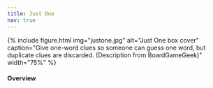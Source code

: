 ```yaml
---
title: Just One
nav: true
---
```


{% include figure.html img="justone.jpg" alt="Just One box cover" caption="Give one-word clues so someone can guess one word, but duplicate clues are discarded.
(Description from BoardGameGeek)" width="75%" %}

#### Overview
<html>
   <head>
      <style>
         table {width: 100%;}
         table, td, th {
            border-collapse: collapse;
            padding: 8px;
            border-bottom: 1px solid #ddd;
         
         th {            
            style="text-align:Center"
            border: 1px solid black;
            padding-top: 12px;
            padding-bottom: 12px;
            background-color: #f1b300;
            color: white;
            }
      </style>
   </head>
   <body>
      <table>
         <tr>
            <td style="text-align:Left">Authors:</td>
            <td style="text-align:Left">Ludovic Roudy, Bruno Sautter</td>
         </tr>
         <tr>
            <td style="text-align:Left">Year:</td>
            <td style="text-align:Left">2018</td>
         </tr>
         <tr>
            <td style="text-align:Left">Players:</td>
            <td style="text-align:Left">3–7</td>
         </tr>
          <tr>
            <td style="text-align:Left">Time:</td>
            <td style="text-align:Left">20 min</td>
         </tr>
          <tr>
            <td style="text-align:Left">Mechanics:</td>
            <td style="text-align:Left">Communication Limits, Cooperative Game</td>
         </tr>
      </table>
   </body>
   <p>
   </p>
</html>
#### Description
The two rival `spymasters` know the secret identities of 25 agents. Their teammates know the agents only by their CODENAMES.

The teams compete to see who can make contact with all of their agents first. `Spymasters` give one-word clues that can point to multiple words on the board. Their teammates try to guess words of the right color while avoiding those that belong to the opposing team. And everyone wants to avoid the `assassin`.

Codenames: win or lose, it’s fun to figure out the clues.

<div style="text-align: center;">
<a class="btn btn-warning" href="https://oneword.games/" role="button">Play Just One Online!</a>
<a class="btn btn-warning" href="https://justone-the-game.com/files/rules/JustOne-Rules-EN.pdf" role="button">Official Game Rules</a>
</div>                 

#### Goal

We work as a team to get the best score!

#### SETUP
1. Log in to the site
2. Choose team (<span style="color:#FF0000;">red</span> or <span style="color:#0000FF;">blue</span>) and role (one `Spymaster` and rest are `Operatives` on each team)
3. The team that has one extra clue to guess goes first

#### GAMEPLAY
First, `Spymaster` examines the board, then gives an one-word clue followed by a number, which relates to the number of associated cards (exception: 0 and ∞).

{% capture text %}
Can you guess what the mystry word is?
{% endcapture %}
{% include card.md text=text header="Example clues to guess the mystry word" img="JO_EN01_Content01.png" %}

The clue must
- Relate to word meaning 
- Be a word in English language
- Not be a form or part of a word on any visible card
- Optional variant: Compound/hyphenated words, proper names, abbreviations, acronyms, homonyms, and rhymed words

0 means no clues relate to it. Both 0 and ∞ allow unlimited guessing (unless wrong).

Then, `Operatives` discuss amongst themselves, then inform the `Spymaster` their guesses (one at a time) up to one more than the number clue provided (if not 0 and ∞). There are four possible scenarios that will occur:
- <span style="color:#FF0000;">Their team’s color (e.g. red) = got a clue and MAY keep guessing until number limit or stopping</span>
- <span style="color:#0000FF;">The opponent’s color (e.g. blue) = card covered by opponent and turn ends</span>
- <span style="color:#808080;">Bystander (beige) = turn ends</span>
- **Assassin (black) = game ends and that team loses**

#### GAME END
Gameplay continues until either endgame condition is met:
- First team to have all their words covered wins 
- The team that contacts the assassin instantly loses
